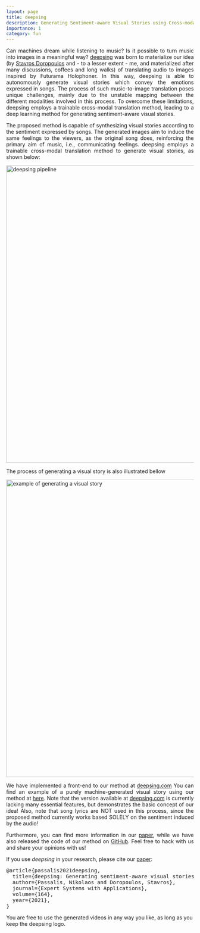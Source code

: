 ```yaml
---
layout: page
title: deepsing
description: Generating Sentiment-aware Visual Stories using Cross-modal Music Translation
importance: 1
category: fun
---
```


<p align="justify">
Can machines dream while listening to music? Is it possible to turn music into images in a meaningful way? <a href="www.deepsing.com">deepsing</a> was born to materialize our idea (by <a href="https://www.linkedin.com/in/doropoulos/">Stavros Doropoulos</a> and  - to a lesser extent - me, and materialized after many discussions, coffees and long walks) of translating audio to images inspired by Futurama Holophoner. In this way, deepsing is able to autonomously generate visual stories which convey the emotions expressed in songs. The process of such music-to-image translation poses unique challenges, mainly due to the unstable mapping between the different modalities involved in this process. To overcome these limitations, deepsing employs a trainable cross-modal translation method, leading to a deep learning method for generating sentiment-aware visual stories.</p>

<p align="justify">
The proposed method is capable of synthesizing visual stories according to the sentiment expressed by songs. The generated images aim to induce the same feelings to the viewers, as the original song does, reinforcing the primary aim of music, i.e., communicating feelings. deepsing employs a trainable cross-modal translation method to generate visual stories, as shown below:
<p>

<img src="https://raw.githubusercontent.com/deepsing-ai/deepsing/master/pictures/pipeline.png" alt="deepsing pipeline" width="800" >


The process of generating a visual story is also illustrated bellow

<img src="https://raw.githubusercontent.com/deepsing-ai/deepsing/master/pictures/example.png" alt="example of generating a visual story" width="800" >

<p align="justify">
We have implemented a front-end to our method at <a href="https://www.deepsing.com">deepsing.com</a> You can find an example of a purely machine-generated visual story using our method at <a href="https://deepsing.com/engine/9C0xGB73Uuc/5dfbcd1ec9e5f7311d8a9fcf">here</a>. Note that the version available at <a href="https://www.deepsing.com">deepsing.com</a> is currently lacking many essential features, but demonstrates the basic concept of our idea! Also, note that song lyrics are NOT used in this process, since the proposed method currently works based SOLELY on the sentiment induced by the audio!
<p>

<p align="justify">
Furthermore, you can find more information in our <a href="https://arxiv.org/abs/1912.05654">paper</a>, while we have also released the code of our method on <a href="https://github.com/deepsing-ai/deepsing">GitHub</a>. Feel free to hack with us and share your opinions with us!
<p>


If you use *deepsing* in your research, please cite our <a href="https://arxiv.org/abs/1912.05654">paper</a>:

<pre>
@article{passalis2021deepsing,
  title={deepsing: Generating sentiment-aware visual stories using cross-modal music translation},
  author={Passalis, Nikolaos and Doropoulos, Stavros},
  journal={Expert Systems with Applications},
  volume={164},
  year={2021},
}
</pre>


You are free to use the generated videos in any way you like, as long as you keep the deepsing logo.
